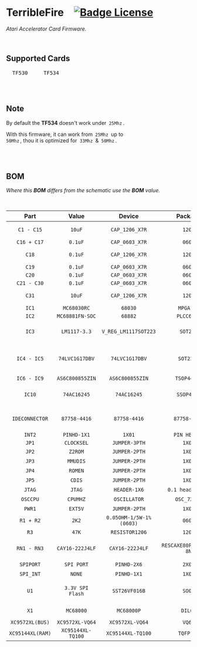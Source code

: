 
# TerribleFire   [![Badge License]][License]

*Atari Accelerator Card Firmware.*

<br>

## Supported Cards

<kbd>  TF530  </kbd>  <kbd>  TF534  </kbd>

<br>
<br>

## Note

By default the **TF534** doesn't work under  `25Mhz` .

With this firmware, it can work from  `25Mhz`  up to <br>
`50Mhz` , thou it is optimized for  `33Mhz`  &  `50Mhz` .

<br>
<br>

## BOM

*Where this* ***BOM*** *differs from the schematic use the* ***BOM*** *value.*

<br>

|       Part       |       Value       |         Device          |        Package         |            Description            |
|:----------------:|:-----------------:|:-----------------------:|:----------------------:|:---------------------------------:|
| `C1 - C15`       | `10uF`            | `CAP_1206_X7R`          | `1206`                 |  Ceramic Capacitors               |
| `C16 + C17`      | `0.1uF`           | `CAP_0603_X7R`          | `0603`                 | `CAP-00810`                       |
| `C18`            | `0.1uF`           | `CAP_1206_X7R`          | `1206`                 |  Ceramic Capacitors               |
| `C19`            | `0.1uF`           | `CAP_0603_X7R`          | `0603`                 |                                   |
| `C20`            | `0.1uF`           | `CAP_0603_X7R`          | `0603`                 | `CAP-00810`                       |
| `C21 - C30`      | `0.1uF`           | `CAP_0603_X7R`          | `0603`                 |                                   |
| `C31`            | `10uF`            | `CAP_1206_X7R`          | `1206`                 |  Ceramic Capacitors               |
| `IC1`            | `MC68030RC`       | `68030`                 | `MPGA128`              | `MOTOROLA`                        |
| `IC2`            | `MC68881FN-SOC`   | `68882`                 | `PLCC68-S`             | `unknown`                         |
| `IC3`            | `LM1117-3.3`      | `V_REG_LM1117SOT223`    | `SOT223`               | Voltage Regulator `LM1117`        |
| `IC4 - IC5`      | `74LVC1G17DBV`    | `74LVC1G17DBV`          | `SOT23-5`              |  Single Schmitt-Trigger Buffer    |
| `IC6 - IC9`      | `AS6C800855ZIN`   | `AS6C800855ZIN`         | `TSOP44-II`            |                                   |
| `IC10`           | `74AC16245`       | `74AC16245`             | `SSOP48DL`             | `16-bit` \| `3-state` \|BUS Transceiver |
| `IDECONNECTOR`   | `87758-4416`      | `87758-4416`            | `87758-4416`           | `44 Pin` \| `2mm` \| Dual Row HDR |
| `INT2`           | `PINHD-1X1`       | `1X01`                  | `PIN HEADER`           |                                   |
| `JP1`            | `CLOCKSEL`        | `JUMPER-3PTH`           | `1X03`                 |                                   |
| `JP2`            | `Z2ROM`           | `JUMPER-2PTH`           | `1X02`                 |  Jumper                           |
| `JP3`            | `MMUDIS`          | `JUMPER-2PTH`           | `1X02`                 |  Jumper                           |
| `JP4`            | `ROMEN`           | `JUMPER-2PTH`           | `1X02`                 |  Jumper                           |
| `JP5`            | `CDIS`            | `JUMPER-2PTH`           | `1X02`                 |  Jumper                           |
| `JTAG`           | `JTAG`            | `HEADER-1X6`            | `0.1 header x 6`       |  Pin Header                       |
| `OSCCPU`         | `CPUMHZ`          | `OSCILLATOR`            | `OSC_7X5MM`            |  Oscillators                      |
| `PWR1`           | `EXT5V`           | `JUMPER-2PTH`           | `1X02`                 |  Jumper                           |
| `R1 + R2`        | `2K2`             | `0.05OHM-1/5W-1%(0603)` | `0603`                 | `RES-12535`                       |
| `R3`             | `47K`             | `RESISTOR1206`          | `1206`                 |  Resistors                        |
| `RN1 - RN3`      | `CAY16-222J4LF`   | `CAY16-222J4LF`         | `RESCAXE80P320X160-8N` | Res Thick Film Array `2.2KΩ`      |
| `SPIPORT`        | `SPI PORT`        | `PINHD-2X6`             | `2X06`                 |  Pin Header                       |
| `SPI_INT`        | `NONE`            | `PINHD-1X1`             | `1X01`                 |  Pin Header                       |
| `U1`             | `3.3V SPI Flash`  | `SST26VF016B`           | `SO08`                 | `32M` Serial Flash Memory         |
| `X1`             | `MC68000`         | `MC68000P`              | `DIL64`                | `68xxx` Processor                 |
| `XC9572XL(BUS)`  | `XC9572XL-VQ64`   | `XC9572XL-VQ64`         | `VQ64`                 |                                   |
| `XC95144XL(RAM)` | `XC95144XL-TQ100` | `XC95144XL-TQ100`       | `TQFP100`              |                                   |

<br>


<!----------------------------------------------------------------------------->

[Badge License]: https://img.shields.io/badge/License-GPL2-015d93.svg?style=for-the-badge&labelColor=blue

[License]: LICENSE
